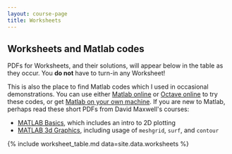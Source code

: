 ```yaml
---
layout: course-page
title: Worksheets
---
```


## Worksheets and Matlab codes

PDFs for Worksheets, and their solutions, will appear below in the table as they occur.  You **do not** have to turn-in any Worksheet!

This is also the place to find Matlab codes which I used in occasional demonstrations.  You can use either [Matlab online](https://matlab.mathworks.com/) or [Octave online](https://octave-online.net/) to try these codes, or get [Matlab on your own machine](https://www.mathworks.com/products/matlab/student.html).  If you are new to Matlab, perhaps read these short PDFs from David Maxwell's courses:

  * [MATLAB Basics](assets/worksheets/S23/MatlabBasics.pdf), which includes an intro to 2D plotting
  * [MATLAB 3d Graphics](assets/worksheets/S23/Matlab3dPlot.pdf), including usage of `meshgrid`, `surf`, and `contour`

{% include worksheet_table.md  data=site.data.worksheets %}

<div style="padding-bottom: 40px"></div>
